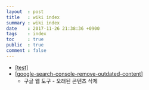```yaml
---
layout  : post
title   : wiki index
summary : wiki index
date    : 2017-11-26 21:38:36 +0900
tags    : index
toc     : true
public  : true
comment : false
---
```


* [[test]](../test)
* [[google-search-console-remove-outdated-content]](../google-search-console-remove-outdated-content)
    * 구글 웹 도구 - 오래된 콘텐츠 삭제
